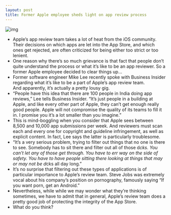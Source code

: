 ```yaml
---
layout: post
title: Former Apple employee sheds light on app review process
---
```

![img](http://media.idownloadblog.com/wp-content/uploads/2012/02/app-store-iphone.jpg)
* Apple’s app review team takes a lot of heat from the iOS community. Their decisions on which apps are let into the App Store, and which ones get rejected, are often criticized for being either too strict or too lenient.
* One reason why there’s so much grievance is that fact that people don’t quite understand the process or what it’s like to be an app reviewer. So a former Apple employee decided to clear things up…
* Former software engineer Mike Lee recently spoke with Business Insider regarding what it’s like to be a part of Apple’s app review team. And apparently, it’s actually a pretty lousy gig.
* “People have this idea that there are 100 people in India doing app reviews,” Lee tells Business Insider. “It’s just people in a building at Apple, and like every other part of Apple, they can’t get enough really good people. Apple will not compromise the quality of its teams to fill it in. I promise you it’s a lot smaller than you imagine.”
* This is mind-boggling when you consider that Apple sees between 8,500 and 10,000 app submissions per week. And reviewers must scan each and every one for copyright and guideline infringement, as well as explicit content. In fact, Lee says the latter is particularly troublesome.
* “It’s a very serious problem, trying to filter out things that no one is there to see. Somebody has to sit there and filter out all of those d*cks. You can’t let any of those get through. You have to err way on the side of safety. You have to have people sitting there looking at things that may or may not be d*cks all day long.”
* It’s no surprise that filtering out these types of applications is of particular importance to Apple’s review team. Steve Jobs was extremely vocal about his company’s position on pornography, famously saying “If you want porn, get an Android.”
* Nevertheless, while while we may wonder what they’re thinking sometimes, we have to admit that in general, Apple’s review team does a pretty good job of protecting the integrity of the App Store.
* What do you think?

